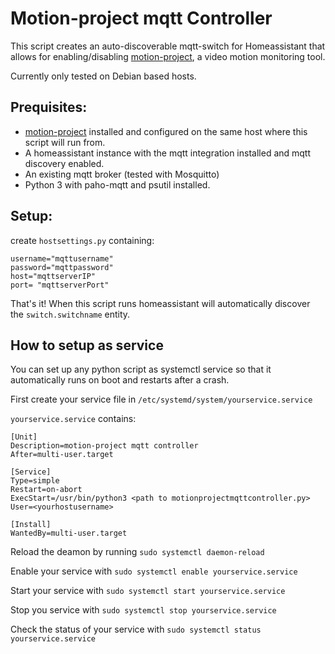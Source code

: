 # Motion-project mqtt Controller
This script creates an auto-discoverable mqtt-switch for Homeassistant that allows for enabling/disabling [motion-project](https://github.com/Motion-Project/motion), a video motion monitoring tool. 

Currently only tested on Debian based hosts.

## Prequisites: 
* [motion-project](https://github.com/Motion-Project/motion) installed and configured on the same host where this script will run from.
*   A homeassistant instance with the mqtt integration installed and mqtt discovery enabled.
* An existing mqtt broker (tested with Mosquitto)
* Python 3 with paho-mqtt and psutil installed. 

## Setup:
create `hostsettings.py` containing:
```
username="mqttusername"
password="mqttpassword"
host="mqttserverIP"
port= "mqttserverPort"
```

That's it! When this script runs homeassistant will automatically discover the `switch.switchname` entity. 

## How to setup as service 
You can set up any python script as systemctl service so that it automatically runs on boot and restarts after a crash. 

First create your service file in `/etc/systemd/system/yourservice.service`

`yourservice.service` contains:

```
[Unit]
Description=motion-project mqtt controller
After=multi-user.target

[Service]
Type=simple
Restart=on-abort
ExecStart=/usr/bin/python3 <path to motionprojectmqttcontroller.py>
User=<yourhostusername> 

[Install]
WantedBy=multi-user.target
```
Reload the deamon by running `sudo systemctl daemon-reload`

Enable your service with `sudo systemctl enable yourservice.service`

Start your service with `sudo systemctl start yourservice.service`

Stop you service with `sudo systemctl stop yourservice.service`

Check the status of your service with `sudo systemctl status yourservice.service`